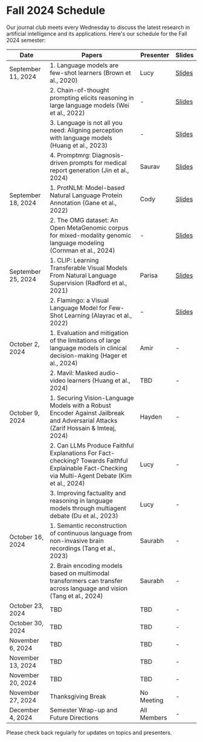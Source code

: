 # Fall 2024 Schedule
Our journal club meets every Wednesday to discuss the latest research in artificial intelligence and its applications. Here's our schedule for the Fall 2024 semester:

| Date | Papers | Presenter | Slides |
|------|--------|-----------|--------|
| September 11, 2024 | 1. Language models are few-shot learners (Brown et al., 2020) | Lucy | [Slides](/slides/week1/meta_learning.pptx) |
| | 2. Chain-of-thought prompting elicits reasoning in large language models (Wei et al., 2022) | - | [Slides](/slides/week1/meta_learning.pptx) |
| | 3. Language is not all you need: Aligning perception with language models (Huang et al., 2023) | - | [Slides](/slides/week1/meta_learning.pptx) |
| | 4. Promptmrg: Diagnosis-driven prompts for medical report generation (Jin et al., 2024) | Saurav | [Slides](/slides/week1/promptmrg.pdf) |
| September 18, 2024 | 1. ProtNLM: Model-based Natural Language Protein Annotation (Gane et al., 2022) | Cody | [Slides](/slides/week2/ProtNLM_Model-Based_Natural_Language_Protein_Annotation_1.pdf) |
| | 2. The OMG dataset: An Open MetaGenomic corpus for mixed-modality genomic language modeling (Cornman et al., 2024) | - | [Slides](/slides/week2/The_OMG_Dataset_An_Open_Metagenomic_Corpus_For_Mixed-Modality_Genomic_Language_Modeling_1.pdf) |
| September 25, 2024 | 1. CLIP: Learning Transferable Visual Models From Natural Language Supervision (Radford et al., 2021) | Parisa | [Slides](/slides/week3/week_3_jc.pdf) |
| | 2. Flamingo: a Visual Language Model for Few-Shot Learning (Alayrac et al., 2022) | - | [Slides](/slides/week3/week_3_jc.pdf) |
| October 2, 2024 | 1. Evaluation and mitigation of the limitations of large language models in clinical decision-making (Hager et al., 2024) | Amir | - |
| | 2. Mavil: Masked audio-video learners (Huang et al., 2024) | TBD | - |
| October 9, 2024 | 1. Securing Vision-Language Models with a Robust Encoder Against Jailbreak and Adversarial Attacks (Zarif Hossain & Imteaj, 2024) | Hayden | - |
| | 2. Can LLMs Produce Faithful Explanations For Fact-checking? Towards Faithful Explainable Fact-Checking via Multi-Agent Debate (Kim et al., 2024) | Lucy | - |
| | 3. Improving factuality and reasoning in language models through multiagent debate (Du et al., 2023) | Lucy | - |
| October 16, 2024 | 1. Semantic reconstruction of continuous language from non-invasive brain recordings (Tang et al., 2023) | Saurabh | - |
| | 2. Brain encoding models based on multimodal transformers can transfer across language and vision (Tang et al., 2024) | Saurabh | - |
| October 23, 2024 | TBD | TBD | - |
| October 30, 2024 | TBD | TBD | - |
| November 6, 2024 | TBD | TBD | - |
| November 13, 2024 | TBD | TBD | - |
| November 20, 2024 | TBD | TBD | - |
| November 27, 2024 | Thanksgiving Break | No Meeting | - |
| December 4, 2024 | Semester Wrap-up and Future Directions | All Members | - |

Please check back regularly for updates on topics and presenters.
